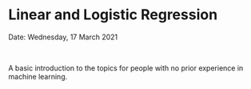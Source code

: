 # Linear and Logistic Regression

Date: Wednesday, 17 March 2021

<br>

A basic introduction to the topics for people with no prior experience in machine learning.